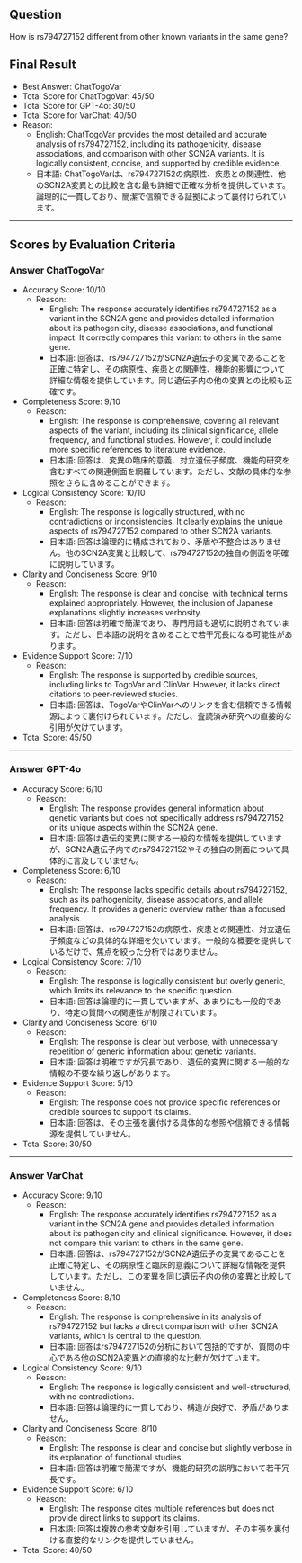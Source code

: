 ## Question

How is rs794727152 different from other known variants in the same gene?

## Final Result

- Best Answer: ChatTogoVar
- Total Score for ChatTogoVar: 45/50
- Total Score for GPT-4o: 30/50
- Total Score for VarChat: 40/50
- Reason:
  - English: ChatTogoVar provides the most detailed and accurate analysis of rs794727152, including its pathogenicity, disease associations, and comparison with other SCN2A variants. It is logically consistent, concise, and supported by credible evidence.
  - 日本語: ChatTogoVarは、rs794727152の病原性、疾患との関連性、他のSCN2A変異との比較を含む最も詳細で正確な分析を提供しています。論理的に一貫しており、簡潔で信頼できる証拠によって裏付けられています。

---

## Scores by Evaluation Criteria

### Answer ChatTogoVar
- Accuracy Score: 10/10
  - Reason: 
    - English: The response accurately identifies rs794727152 as a variant in the SCN2A gene and provides detailed information about its pathogenicity, disease associations, and functional impact. It correctly compares this variant to others in the same gene.
    - 日本語: 回答は、rs794727152がSCN2A遺伝子の変異であることを正確に特定し、その病原性、疾患との関連性、機能的影響について詳細な情報を提供しています。同じ遺伝子内の他の変異との比較も正確です。
- Completeness Score: 9/10
  - Reason: 
    - English: The response is comprehensive, covering all relevant aspects of the variant, including its clinical significance, allele frequency, and functional studies. However, it could include more specific references to literature evidence.
    - 日本語: 回答は、変異の臨床的意義、対立遺伝子頻度、機能的研究を含むすべての関連側面を網羅しています。ただし、文献の具体的な参照をさらに含めることができます。
- Logical Consistency Score: 10/10
  - Reason: 
    - English: The response is logically structured, with no contradictions or inconsistencies. It clearly explains the unique aspects of rs794727152 compared to other SCN2A variants.
    - 日本語: 回答は論理的に構成されており、矛盾や不整合はありません。他のSCN2A変異と比較して、rs794727152の独自の側面を明確に説明しています。
- Clarity and Conciseness Score: 9/10
  - Reason: 
    - English: The response is clear and concise, with technical terms explained appropriately. However, the inclusion of Japanese explanations slightly increases verbosity.
    - 日本語: 回答は明確で簡潔であり、専門用語も適切に説明されています。ただし、日本語の説明を含めることで若干冗長になる可能性があります。
- Evidence Support Score: 7/10
  - Reason: 
    - English: The response is supported by credible sources, including links to TogoVar and ClinVar. However, it lacks direct citations to peer-reviewed studies.
    - 日本語: 回答は、TogoVarやClinVarへのリンクを含む信頼できる情報源によって裏付けられています。ただし、査読済み研究への直接的な引用が欠けています。
- Total Score: 45/50

---

### Answer GPT-4o
- Accuracy Score: 6/10
  - Reason: 
    - English: The response provides general information about genetic variants but does not specifically address rs794727152 or its unique aspects within the SCN2A gene.
    - 日本語: 回答は遺伝的変異に関する一般的な情報を提供していますが、SCN2A遺伝子内でのrs794727152やその独自の側面について具体的に言及していません。
- Completeness Score: 6/10
  - Reason: 
    - English: The response lacks specific details about rs794727152, such as its pathogenicity, disease associations, and allele frequency. It provides a generic overview rather than a focused analysis.
    - 日本語: 回答は、rs794727152の病原性、疾患との関連性、対立遺伝子頻度などの具体的な詳細を欠いています。一般的な概要を提供しているだけで、焦点を絞った分析ではありません。
- Logical Consistency Score: 7/10
  - Reason: 
    - English: The response is logically consistent but overly generic, which limits its relevance to the specific question.
    - 日本語: 回答は論理的に一貫していますが、あまりにも一般的であり、特定の質問への関連性が制限されています。
- Clarity and Conciseness Score: 6/10
  - Reason: 
    - English: The response is clear but verbose, with unnecessary repetition of generic information about genetic variants.
    - 日本語: 回答は明確ですが冗長であり、遺伝的変異に関する一般的な情報の不要な繰り返しがあります。
- Evidence Support Score: 5/10
  - Reason: 
    - English: The response does not provide specific references or credible sources to support its claims.
    - 日本語: 回答は、その主張を裏付ける具体的な参照や信頼できる情報源を提供していません。
- Total Score: 30/50

---

### Answer VarChat
- Accuracy Score: 9/10
  - Reason: 
    - English: The response accurately identifies rs794727152 as a variant in the SCN2A gene and provides detailed information about its pathogenicity and clinical significance. However, it does not compare this variant to others in the same gene.
    - 日本語: 回答は、rs794727152がSCN2A遺伝子の変異であることを正確に特定し、その病原性と臨床的意義について詳細な情報を提供しています。ただし、この変異を同じ遺伝子内の他の変異と比較していません。
- Completeness Score: 8/10
  - Reason: 
    - English: The response is comprehensive in its analysis of rs794727152 but lacks a direct comparison with other SCN2A variants, which is central to the question.
    - 日本語: 回答はrs794727152の分析において包括的ですが、質問の中心である他のSCN2A変異との直接的な比較が欠けています。
- Logical Consistency Score: 9/10
  - Reason: 
    - English: The response is logically consistent and well-structured, with no contradictions.
    - 日本語: 回答は論理的に一貫しており、構造が良好で、矛盾がありません。
- Clarity and Conciseness Score: 8/10
  - Reason: 
    - English: The response is clear and concise but slightly verbose in its explanation of functional studies.
    - 日本語: 回答は明確で簡潔ですが、機能的研究の説明において若干冗長です。
- Evidence Support Score: 6/10
  - Reason: 
    - English: The response cites multiple references but does not provide direct links to support its claims.
    - 日本語: 回答は複数の参考文献を引用していますが、その主張を裏付ける直接的なリンクを提供していません。
- Total Score: 40/50
